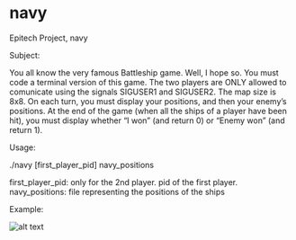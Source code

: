# navy
Epitech Project, navy

Subject:

You all know the very famous Battleship game. Well, I hope
so.
You must code a terminal version of this game.
The two players are ONLY allowed to comunicate using the
signals SIGUSER1 and SIGUSER2.
The map size is 8x8. On each turn, you must display your
positions, and then your enemy’s positions.
At the end of the game (when all the ships of a player have
been hit), you must display whether “I won” (and return 0) or
“Enemy won” (and return 1).

Usage:

./navy [first_player_pid] navy_positions

first_player_pid:     only for the 2nd player. pid of the first player.
navy_positions:       file representing the positions of the ships

Example:


![alt text](https://raw.githubusercontent.com/alexandre10044/navy/master/example.png)
